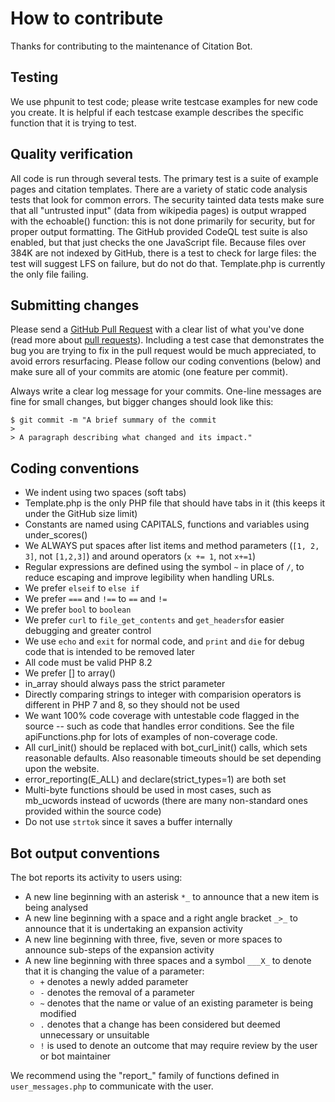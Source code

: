 # How to contribute

Thanks for contributing to the maintenance of Citation Bot.

## Testing

We use phpunit to test code; please write testcase examples for new code you create.
It is helpful if each testcase example describes the specific function that it is trying
to test.

## Quality verification
All code is run through several tests.  The primary test is a suite of example pages and citation templates.  There are a variety of static code analysis tests that look for common errors.
The security tainted data tests make sure that all "untrusted input" (data from wikipedia pages) is output wrapped with the echoable() function: this is not done primarily for security, but for proper output formatting.
The GitHub provided CodeQL test suite is also enabled, but that just checks the one JavaScript file.
Because files over 384K are not indexed by GitHub, there is a test to check for large files: the test will suggest LFS on failure, but do not do that. Template.php is currently the only file failing.

## Submitting changes

Please send a [GitHub Pull Request](https://github.com/ms609/citation-bot/pull/new/master) with a clear list of what you've done (read more about [pull requests](https://help.github.com/articles/about-pull-requests/)).
Including a test case that demonstrates the bug you are trying to fix in the pull request would be much appreciated, to avoid errors resurfacing.
Please follow our coding conventions (below) and make sure all of your commits are atomic (one feature per commit).

Always write a clear log message for your commits. One-line messages are fine for small changes, but bigger changes should look like this:

    $ git commit -m "A brief summary of the commit
    > 
    > A paragraph describing what changed and its impact."

## Coding conventions

  * We indent using two spaces (soft tabs)
  * Template.php is the only PHP file that should have tabs in it (this keeps it under the GitHub size limit)
  * Constants are named using CAPITALS, functions and variables using under_scores()
  * We ALWAYS put spaces after list items and method parameters (`[1, 2, 3]`, not `[1,2,3]`) and around operators (`x += 1`, not `x+=1`)
  * Regular expressions are defined using the symbol `~` in place of `/`, to reduce escaping and improve legibility when handling URLs.
  * We prefer `elseif` to `else if`
  * We prefer `===` and `!==` to `==` and `!=`
  * We prefer `bool` to `boolean`
  * We prefer `curl` to `file_get_contents` and `get_headers`for easier debugging and greater control
  * We use `echo` and `exit` for normal code, and `print` and `die` for debug code that is intended to be removed later
  * All code must be valid PHP 8.2
  * We prefer [] to array()
  * in_array should always pass the strict parameter
  * Directly comparing strings to integer with comparision operators is different in PHP 7 and 8, so they should not be used
  * We want 100% code coverage with untestable code flagged in the source -- such as code that handles error conditions.  See the file apiFunctions.php for lots of examples of non-coverage code.
  * All curl_init() should be replaced with bot_curl_init() calls, which sets reasonable defaults.  Also reasonable timeouts should be set depending upon the website.
  * error_reporting(E_ALL) and declare(strict_types=1) are both set
  * Multi-byte functions should be used in most cases, such as mb_ucwords instead of ucwords (there are many non-standard ones provided within the source code)
  * Do not use `strtok` since it saves a buffer internally

## Bot output conventions
The bot reports its activity to users using:
  * A new line beginning with an asterisk `*_` to announce that a new item is being analysed
  * A new line beginning with a space and a right angle bracket `_>_` to announce that it is undertaking an expansion activity
  * A new line beginning with three, five, seven or more spaces to announce sub-steps of the expansion activity
  * A new line beginning with three spaces and a symbol `___X_` to denote that it is changing the value of a parameter:
    * `+` denotes a newly added parameter
    * `-` denotes the removal of a parameter
    * `~` denotes that the name or value of an existing parameter is being modified
    * `.` denotes that a change has been considered but deemed unnecessary or unsuitable
    * `!` is used to denote an outcome that may require review by the user or bot maintainer
      
  We recommend using the "report_" family of functions defined in `user_messages.php` to communicate with the user.
